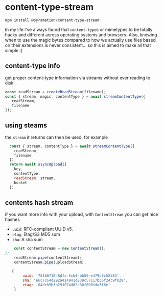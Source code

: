 # content-type-stream

```sh
npm install @pyramation/content-type-stream
```

In my life I've always found that `content-type`s or mimetypes to be totally hacky and different across operating systems and browsers. Also, knowing when to use the magic bytes compared to how we actually use files based on their extensions is never consistent... so this is aimed to make all that simple :)

## content-type info

get proper content-type information via streams without ever reading to disk

```js
const readStream = createReadStream(filename);
const { stream, magic, contentType } = await streamContentType({
   readStream,
   filename
});
```

## using steams

the `stream` it returns can then be used, for example

```js
  const { stream, contentType } = await streamContentType({
    readStream,
    filename
  });
  return await asyncUpload({
    key,
    contentType,
    readStream: stream,
    bucket
  });
```

## contents hash stream

if you want more info with your upload, with `ContentStream` you can get nice hashes

* `uuid`: RFC-compliant UUID v5.
* `etag`: Etag/S3 MD5 sum
* `sha`: A sha sum


```js
    const contentStream = new ContentStream();
// ...
    readStream.pipe(contentStream);
    contentStream.pipe(uploadStream);
```


```js
   { 
        uuid: '78160718-8dfa-5cb4-bb50-e479c8c58383',
        sha: 'e6c7c64d292a414941d239c57117b36f24c9f829',
        etag: '64dcb5b3b291074d02c80f600fda3f6e'
    }
```

